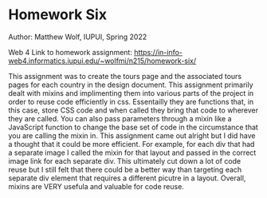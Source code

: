 # Homework Six

Author: Matthew Wolf, IUPUI, Spring 2022

Web 4 Link to homework assignment:
https://in-info-web4.informatics.iupui.edu/~wolfmi/n215/homework-six/ 


This assignment was to create the tours page and the associated tours pages for each country in the design document. This assignment primarily dealt with mixins and implimenting them into various parts of the project in order to reuse code efficiently in css. Essentailly they are functions that, in this case, store CSS code and when called they bring that code to wherever they are called. You can also pass parameters through a mixin like a JavaScript function to change the base set of code in the circumstance that you are calling the mixin in. This assignment came out alright but I did have a thought that it could be more efficient. For example, for each div that had a separate image I called the mixin for that layout and passed in the correct image link for each separate div. This ultimately cut down a lot of code reuse but I still felt that there could be a better way than targeting each separate div element that requires a different picutre in a layout. Overall, mixins are VERY usefula and valuable for code reuse.
